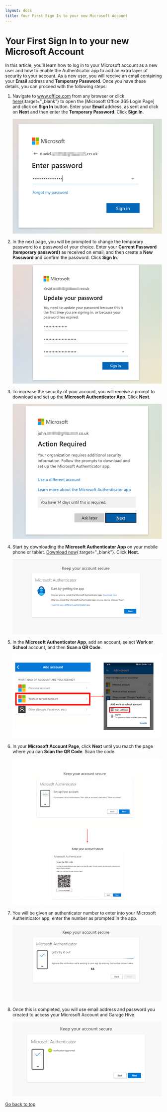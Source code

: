 ```yaml
---
layout: docs
title: Your First Sign In to your new Microsoft Account
---
```


<a name="top"></a>

# Your First Sign In to your new Microsoft Account
In this article, you'll learn how to log in to your Microsoft account as a new user and how to enable the Authenticator app to add an extra layer of security to your account. As a new user, you will receive an email containing your **Email** address and **Temporary Password**. Once you have these details, you can proceed with the following steps:
1. Navigate to www.office.com from any browser or click [here](https://www.office.com/){:target="_blank"} to open the [Microsoft Office 365 Login Page] and click on **Sign In** button. Enter your **Email** address, as sent and click on **Next** and then enter the **Temporary Password**. Click **Sign In**.

   ![](media/garagehive-microsoft-account-sign-in1.png)

2. In the next page, you will be prompted to change the temporary password to a password of your choice. Enter your **Current Password (temporary password)** as received on email, and then create a **New Password** and confirm the password. Click **Sign In**.

   ![](media/garagehive-microsoft-account-sign-in2.png)

3. To increase the security of your account, you will receive a prompt to download and set up the **Microsoft Authenticator App**. Click **Next**.

   ![](media/garagehive-garagehive-microsoft-account-sign-in3.png)

4. Start by downloading the **Microsoft Authenticator App** on your mobile phone or tablet. [Download now](https://www.microsoft.com/en-us/security/mobile-authenticator-app){:target="_blank"}. Click **Next**.

   ![](media/garagehive-microsoft-account-sign-in4.png)

5. In the **Microsoft Authenticator App**, add an account, select **Work or School** account, and then **Scan a QR Code**.

   ![](media/garagehive-microsoft-account-sign-in5.png)

6. In your **Microsoft Account Page**, click **Next** until you reach the page where you can **Scan the QR Code**. Scan the code.

   ![](media/garagehive-microsoft-account-sign-in6.png)
   ![](media/garagehive-microsoft-account-sign-in7.png)

7. You will be given an authenticator number to enter into your Microsoft Authenticator app; enter the number as prompted in the app.

   ![](media/garagehive-microsoft-account-sign-in8.png)

8. Once this is completed, you will use email address and password you created to access your Microsoft Account and Garage Hive.

   ![](media/garagehive-microsoft-account-sign-in9.png)


[Go back to top](#top)